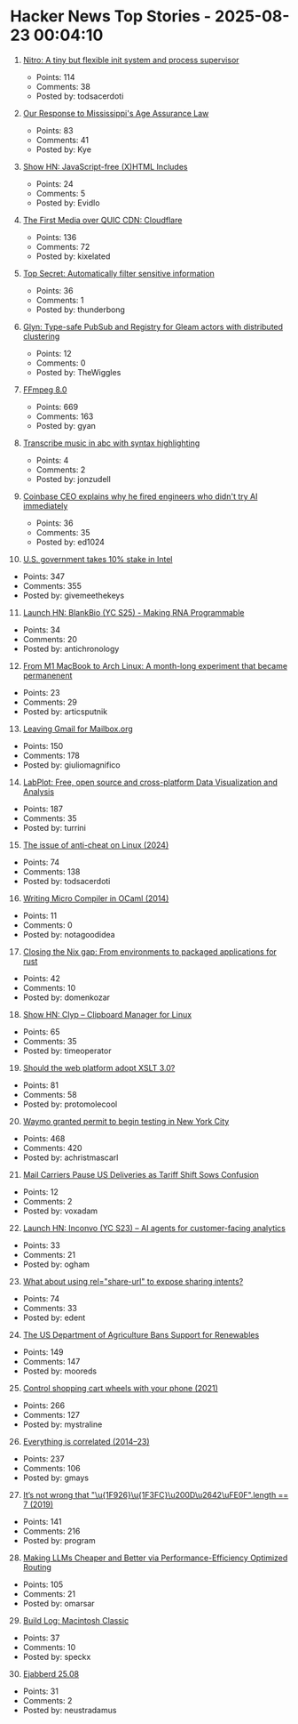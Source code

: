 # Hacker News Top Stories - 2025-08-23 00:04:10

1. [Nitro: A tiny but flexible init system and process supervisor](https://git.vuxu.org/nitro/about/)
   - Points: 114
   - Comments: 38
   - Posted by: todsacerdoti

2. [Our Response to Mississippi's Age Assurance Law](https://bsky.social/about/blog/08-22-2025-mississippi-hb1126)
   - Points: 83
   - Comments: 41
   - Posted by: Kye

3. [Show HN: JavaScript-free (X)HTML Includes](https://github.com/Evidlo/xsl-website)
   - Points: 24
   - Comments: 5
   - Posted by: Evidlo

4. [The First Media over QUIC CDN: Cloudflare](https://moq.dev/blog/first-cdn/)
   - Points: 136
   - Comments: 72
   - Posted by: kixelated

5. [Top Secret: Automatically filter sensitive information](https://thoughtbot.com/blog/top-secret)
   - Points: 36
   - Comments: 1
   - Posted by: thunderbong

6. [Glyn: Type-safe PubSub and Registry for Gleam actors with distributed clustering](https://github.com/mbuhot/glyn)
   - Points: 12
   - Comments: 0
   - Posted by: TheWiggles

7. [FFmpeg 8.0](https://ffmpeg.org/index.html#pr8.0)
   - Points: 669
   - Comments: 163
   - Posted by: gyan

8. [Transcribe music in abc with syntax highlighting](https://fugue-state.io/app?project=24024aab-22f1-43cc-abef-c1647cc59597)
   - Points: 4
   - Comments: 2
   - Posted by: jonzudell

9. [Coinbase CEO explains why he fired engineers who didn't try AI immediately](https://techcrunch.com/2025/08/22/coinbase-ceo-explains-why-he-fired-engineers-who-didnt-try-ai-immediately/)
   - Points: 36
   - Comments: 35
   - Posted by: ed1024

10. [U.S. government takes 10% stake in Intel](https://www.cnbc.com/2025/08/22/intel-goverment-equity-stake.html)
   - Points: 347
   - Comments: 355
   - Posted by: givemeethekeys

11. [Launch HN: BlankBio (YC S25) - Making RNA Programmable](undefined)
   - Points: 34
   - Comments: 20
   - Posted by: antichronology

12. [From M1 MacBook to Arch Linux: A month-long experiment that became permanenent](https://www.ssp.sh/blog/macbook-to-arch-linux-omarchy/)
   - Points: 23
   - Comments: 29
   - Posted by: articsputnik

13. [Leaving Gmail for Mailbox.org](https://giuliomagnifico.blog/post/2025-08-18-leaving-gmail/)
   - Points: 150
   - Comments: 178
   - Posted by: giuliomagnifico

14. [LabPlot: Free, open source and cross-platform Data Visualization and Analysis](https://labplot.org/)
   - Points: 187
   - Comments: 35
   - Posted by: turrini

15. [The issue of anti-cheat on Linux (2024)](https://tulach.cc/the-issue-of-anti-cheat-on-linux/)
   - Points: 74
   - Comments: 138
   - Posted by: todsacerdoti

16. [Writing Micro Compiler in OCaml (2014)](http://troydm.github.io/blog/2014/03/29/writing-micro-compiler-in-ocaml/)
   - Points: 11
   - Comments: 0
   - Posted by: notagoodidea

17. [Closing the Nix gap: From environments to packaged applications for rust](https://devenv.sh/blog/2025/08/22/closing-the-nix-gap-from-environments-to-packaged-applications-for-rust/)
   - Points: 42
   - Comments: 10
   - Posted by: domenkozar

18. [Show HN: Clyp – Clipboard Manager for Linux](https://github.com/murat-cileli/clyp)
   - Points: 65
   - Comments: 35
   - Posted by: timeoperator

19. [Should the web platform adopt XSLT 3.0?](https://github.com/whatwg/html/issues/11578)
   - Points: 81
   - Comments: 58
   - Posted by: protomolecool

20. [Waymo granted permit to begin testing in New York City](https://www.cnbc.com/2025/08/22/waymo-permit-new-york-city-nyc-rides.html)
   - Points: 468
   - Comments: 420
   - Posted by: achristmascarl

21. [Mail Carriers Pause US Deliveries as Tariff Shift Sows Confusion](https://www.bloomberg.com/news/articles/2025-08-21/global-mail-services-halt-us-deliveries-ahead-of-de-minimis-end)
   - Points: 12
   - Comments: 2
   - Posted by: voxadam

22. [Launch HN: Inconvo (YC S23) – AI agents for customer-facing analytics](undefined)
   - Points: 33
   - Comments: 21
   - Posted by: ogham

23. [What about using rel="share-url" to expose sharing intents?](https://shkspr.mobi/blog/2025/08/what-about-using-relshare-url-to-expose-sharing-intents/)
   - Points: 74
   - Comments: 33
   - Posted by: edent

24. [The US Department of Agriculture Bans Support for Renewables](https://insideclimatenews.org/news/19082025/usda-bans-farm-renewables-support/)
   - Points: 149
   - Comments: 147
   - Posted by: mooreds

25. [Control shopping cart wheels with your phone (2021)](https://www.begaydocrime.com/)
   - Points: 266
   - Comments: 127
   - Posted by: mystraline

26. [Everything is correlated (2014–23)](https://gwern.net/everything)
   - Points: 237
   - Comments: 106
   - Posted by: gmays

27. [It’s not wrong that "\u{1F926}\u{1F3FC}\u200D\u2642\uFE0F".length == 7 (2019)](https://hsivonen.fi/string-length/)
   - Points: 141
   - Comments: 216
   - Posted by: program

28. [Making LLMs Cheaper and Better via Performance-Efficiency Optimized Routing](https://arxiv.org/abs/2508.12631)
   - Points: 105
   - Comments: 21
   - Posted by: omarsar

29. [Build Log: Macintosh Classic](https://www.jeffgeerling.com/blog/2025/build-log-macintosh-classic)
   - Points: 37
   - Comments: 10
   - Posted by: speckx

30. [Ejabberd 25.08](https://www.process-one.net/blog/ejabberd-25-08/)
   - Points: 31
   - Comments: 2
   - Posted by: neustradamus

